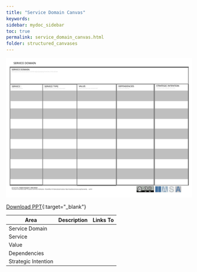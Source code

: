```yaml
---
title: "Service Domain Canvas"
keywords: 
sidebar: mydoc_sidebar
toc: true
permalink: service_domain_canvas.html
folder: structured_canvases
---
```


![image001](media/service_domain_canvas001.svg)

[Download PPT](media/ppt/service_domain_canvas.ppt){:target="_blank"}

| Area | Description | Links To |
| --- | --- | --- |
| Service Domain |   |   |
| Service |   |   |
| Value |   |   |
| Dependencies |   |   |
| Strategic Intention |
